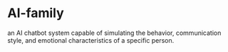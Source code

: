 # AI-family
an AI chatbot system capable of simulating the behavior, communication style, and emotional characteristics of a specific person. 
